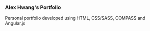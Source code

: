 ### Alex Hwang's Portfolio
Personal portfolio developed using HTML, CSS/SASS, COMPASS and Angular.js
